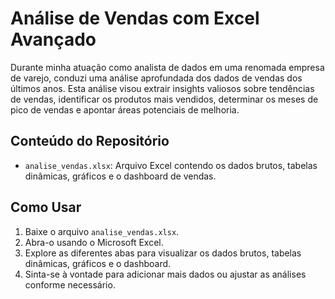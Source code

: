 
# Análise de Vendas com Excel Avançado

Durante minha atuação como analista de dados em uma renomada empresa de varejo, conduzi uma análise aprofundada dos dados de vendas dos últimos anos. Esta análise visou extrair insights valiosos sobre tendências de vendas, identificar os produtos mais vendidos, determinar os meses de pico de vendas e apontar áreas potenciais de melhoria.

## Conteúdo do Repositório

- `analise_vendas.xlsx`: Arquivo Excel contendo os dados brutos, tabelas dinâmicas, gráficos e o dashboard de vendas.

## Como Usar

1. Baixe o arquivo `analise_vendas.xlsx`.
2. Abra-o usando o Microsoft Excel.
3. Explore as diferentes abas para visualizar os dados brutos, tabelas dinâmicas, gráficos e o dashboard.
4. Sinta-se à vontade para adicionar mais dados ou ajustar as análises conforme necessário.
